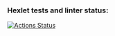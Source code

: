 ### Hexlet tests and linter status:
[![Actions Status](https://github.com/dimidroll450/layout-designer-project-lvl1/workflows/hexlet-check/badge.svg)](https://github.com/dimidroll450/layout-designer-project-lvl1/actions)